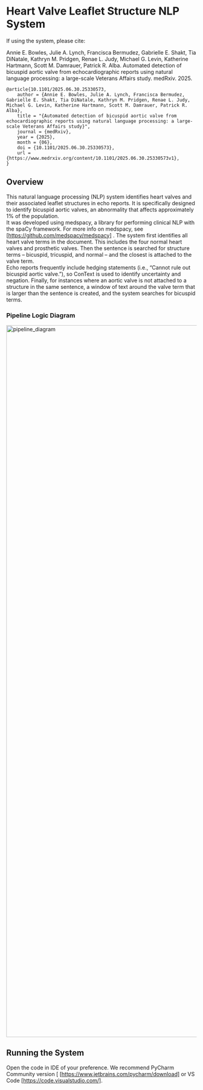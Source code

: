 # Heart Valve Leaflet Structure NLP System

If using the system, please cite:

Annie E. Bowles, Julie A. Lynch, Francisca Bermudez, Gabrielle E. Shakt, Tia DiNatale, Kathryn M. Pridgen, Renae L. Judy, Michael G. Levin, Katherine Hartmann, Scott M. Damrauer, Patrick R. Alba. Automated detection of bicuspid aortic valve from echocardiographic reports using natural language processing: a large-scale Veterans Affairs study. medRxiv. 2025.

```
@article{10.1101/2025.06.30.25330573,
    author = {Annie E. Bowles, Julie A. Lynch, Francisca Bermudez, Gabrielle E. Shakt, Tia DiNatale, Kathryn M. Pridgen, Renae L. Judy, Michael G. Levin, Katherine Hartmann, Scott M. Damrauer, Patrick R. Alba},
    title = "{Automated detection of bicuspid aortic valve from echocardiographic reports using natural language processing: a large-scale Veterans Affairs study}",
    journal = {medRxiv},
    year = {2025},
    month = {06},
    doi = {10.1101/2025.06.30.25330573},
    url = {https://www.medrxiv.org/content/10.1101/2025.06.30.25330573v1},
}
````
## Overview
This natural language processing (NLP) system identifies heart valves and their associated leaflet structures in echo reports. 
It is specifically designed to identify bicuspid aortic valves, an abnormality that affects approximately 1% of the population.  
It was developed using medspacy, a library for performing clinical NLP with the spaCy framework. For more info on medspacy, see [https://github.com/medspacy/medspacy] .
The system first identifies all heart valve terms in the document. This includes the four normal heart valves and prosthetic valves. 
Then the sentence is searched for structure terms – bicuspid, tricuspid, and normal – and the closest is attached to the valve term.  
Echo reports frequently include hedging statements (i.e., “Cannot rule out bicuspid aortic valve.”), so ConText is used to identify uncertainty and negation. 
Finally, for instances where an aortic valve is not attached to a structure in the same sentence, 
a window of text around the valve term that is larger than the sentence is created, and the system searches for bicuspid terms.

### Pipeline Logic Diagram

<img width="1300" height="1881" alt="pipeline_diagram" src="https://github.com/user-attachments/assets/c8f56eab-ee2b-46ae-9e04-f57bd8455afb" />

## Running the System

Open the code in IDE of your preference. We recommend PyCharm Community version [ [https://www.jetbrains.com/pycharm/download] or VS Code [https://code.visualstudio.com/].

